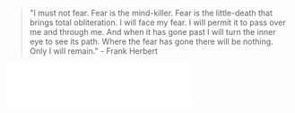 > "I must not fear. Fear is the mind-killer. Fear is the little-death that brings total obliteration. I will face my fear. I will permit it to pass over me and through me. And when it has gone past I will turn the inner eye to see its path. Where the fear has gone there will be nothing. Only I will remain." - Frank Herbert

<p float="left">
  <img src="music-artists.svg" width="32%" />
  <img src="music-tracks.svg" width="32%" />
</p>

